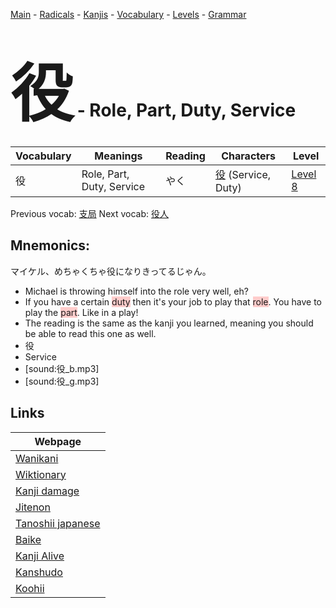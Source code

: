 <style> bigfont {font-size: 100px}</style>
[Main](../README.md) -
[Radicals](../radicals.md) -
[Kanjis](../kanjis.md) -
[Vocabulary](../vocabulary.md) -
[Levels](../levels.md) -
[Grammar](../grammar.md)
# <bigfont> 役</bigfont> - Role, Part, Duty, Service 

| Vocabulary | Meanings | Reading | Characters | Level |
| --- | --- | --- | --- | --- |
| 役 | Role, Part, Duty, Service | やく |  [役](../kanjis/役.md) (Service, Duty) | [Level 8](../levels/wk_level8.md) |

Previous vocab: [支局](支局.md) Next vocab: [役人](役人.md) 

## Mnemonics:
マイケル、めちゃくちゃ役になりきってるじゃん。
* Michael is throwing himself into the role very well, eh?
* If you have a certain <span style="background-color:#ffcccb"> duty</span> then it's your job to play that <span style="background-color:#ffcccb"> role</span>. You have to play the <span style="background-color:#ffcccb"> part</span>. Like in a play!
* The reading is the same as the kanji you learned, meaning you should be able to read this one as well.
* 役
* Service
* [sound:役_b.mp3]
* [sound:役_g.mp3]


## Links 

| Webpage |
| --- |
| [Wanikani          ](https://www.wanikani.com/kanji/役) |
| [Wiktionary        ](https://en.wiktionary.org/wiki/役) |
| [Kanji damage      ](http://www.kanjidamage.com/kanji/search?utf8=✓&q=役) |
| [Jitenon           ](https://jitenon.com/kanji/役) |
| [Tanoshii japanese ](https://www.tanoshiijapanese.com/dictionary/kanji.cfm?k=役) |
| [Baike             ](https://baike.baidu.com/item/役) |
| [Kanji Alive       ](https://app.kanjialive.com/役) |
| [Kanshudo          ](https://www.kanshudo.com/searchmn?q=役) |
| [Koohii            ](https://kanji.koohii.com/study/kanji/役) |
